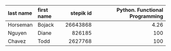 | last name   | first name   |   stepik id |   Python. Functional Programming |
|:------------|:-------------|------------:|---------------------------------:|
| Horseman    | Bojack       |    26643868 |                             4.26 |
| Nguyen      | Diane        |      826185 |                           100    |
| Chavez      | Todd         |     2627768 |                           100    |
